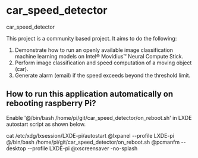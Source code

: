 # car_speed_detector
car_speed_detector

This project is a community based project. 
It aims to do the following:
1. Demonstrate how to run an openly available image classification machine learning models on Intel® Movidius™ Neural Compute Stick.
2. Perform image classification and speed computation of a moving object (car).
3. Generate alarm (email) if the speed exceeds beyond the threshold limit.

How to run this application automatically on rebooting raspberry Pi?
-----------------
Enable '@/bin/bash /home/pi/git/car_speed_detector/on_reboot.sh' in LXDE autostart script as shown below.

cat /etc/xdg/lxsession/LXDE-pi/autostart
@lxpanel --profile LXDE-pi
@/bin/bash /home/pi/git/car_speed_detector/on_reboot.sh
@pcmanfm --desktop --profile LXDE-pi
@xscreensaver -no-splash
